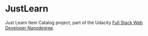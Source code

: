 # JustLearn

Just Learn Item Catalog project, part of the Udacity [Full Stack Web Developer Nanodegree](https://www.udacity.com/course/full-stack-web-developer-nanodegree--nd004).
